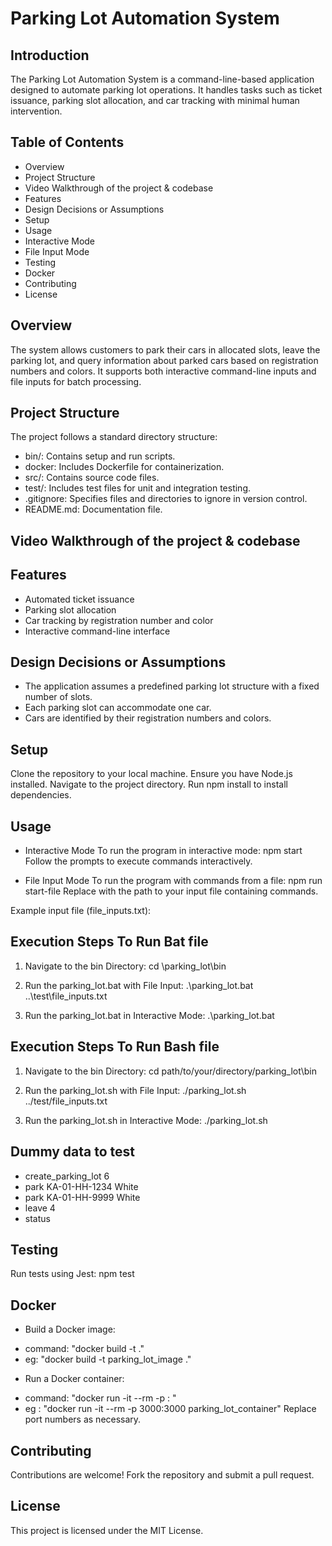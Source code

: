 # Parking Lot Automation System

## Introduction
The Parking Lot Automation System is a command-line-based application designed to automate parking lot operations. It handles tasks such as ticket issuance, parking slot allocation, and car tracking with minimal human intervention.

## Table of Contents
- Overview
- Project Structure
- Video Walkthrough of the project & codebase
- Features
- Design Decisions or Assumptions
- Setup
- Usage
- Interactive Mode
- File Input Mode
- Testing
- Docker
- Contributing
- License

## Overview
The system allows customers to park their cars in allocated slots, leave the parking lot, and query information about parked cars based on registration numbers and colors. It supports both interactive command-line inputs and file inputs for batch processing.

## Project Structure
The project follows a standard directory structure:

* bin/: Contains setup and run scripts.
* docker: Includes Dockerfile for containerization.
* src/: Contains source code files.
* test/: Includes test files for unit and integration testing.
* .gitignore: Specifies files and directories to ignore in version control.
* README.md: Documentation file.

## Video Walkthrough of the project & codebase

## Features
* Automated ticket issuance
* Parking slot allocation
* Car tracking by registration number and color
* Interactive command-line interface

## Design Decisions or Assumptions
* The application assumes a predefined parking lot structure with a fixed number of slots.
* Each parking slot can accommodate one car.
* Cars are identified by their registration numbers and colors.

## Setup
Clone the repository to your local machine.
Ensure you have Node.js installed.
Navigate to the project directory.
Run npm install to install dependencies.

## Usage
- Interactive Mode
To run the program in interactive mode:
 npm start
Follow the prompts to execute commands interactively.

- File Input Mode
To run the program with commands from a file:
npm run start-file <path-to-input-file>
Replace <path-to-input-file> with the path to your input file containing commands.

Example input file (file_inputs.txt):

## Execution Steps To Run Bat file
1. Navigate to the bin Directory:
 cd <path to the file>\parking_lot\bin

2. Run the parking_lot.bat with File Input:
 .\parking_lot.bat ..\test\file_inputs.txt

3. Run the parking_lot.bat in Interactive Mode:
 .\parking_lot.bat

## Execution Steps To Run Bash file
1. Navigate to the bin Directory:
 cd path/to/your/directory/parking_lot\bin

2. Run the parking_lot.sh with File Input:
  ./parking_lot.sh ../test/file_inputs.txt

3. Run the parking_lot.sh in Interactive Mode:
  ./parking_lot.sh


## Dummy data to test
* create_parking_lot 6
* park KA-01-HH-1234 White
* park KA-01-HH-9999 White
* leave 4
* status

## Testing
Run tests using Jest:
npm test

## Docker
- Build a Docker image:
* command: "docker build -t <name of the image you want to create> ."
* eg: "docker build -t parking_lot_image ."

- Run a Docker container:
* command: "docker run -it --rm -p <port number>:<port number> <name of the container>"
* eg : "docker run -it --rm -p 3000:3000 parking_lot_container"
Replace port numbers as necessary.

## Contributing
Contributions are welcome! Fork the repository and submit a pull request.

## License
This project is licensed under the MIT License.

